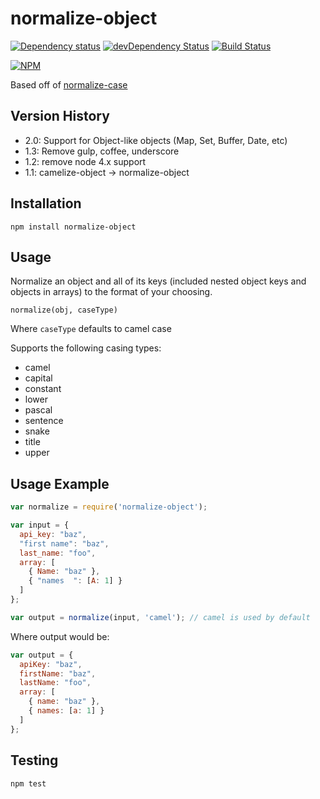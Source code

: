 # normalize-object

[![Dependency status](http://img.shields.io/david/duereg/normalize-object.svg?style=flat)](https://david-dm.org/duereg/normalize-object)
[![devDependency Status](http://img.shields.io/david/dev/duereg/normalize-object.svg?style=flat)](https://david-dm.org/duereg/normalize-object#info=devDependencies)
[![Build Status](http://img.shields.io/travis/duereg/normalize-object.svg?style=flat&branch=master)](https://travis-ci.org/duereg/normalize-object)

[![NPM](https://nodei.co/npm/normalize-object.svg?style=flat)](https://npmjs.org/package/normalize-object)

Based off of [normalize-case](https://github.com/yields/normalize-case)

## Version History
 * 2.0: Support for Object-like objects (Map, Set, Buffer, Date, etc)
 * 1.3: Remove gulp, coffee, underscore
 * 1.2: remove node 4.x support
 * 1.1: camelize-object -> normalize-object

## Installation

    npm install normalize-object

## Usage

  Normalize an object and all of its keys (included nested object keys and objects in arrays)
  to the format of your choosing.

  ` normalize(obj, caseType) `

  Where `caseType` defaults to camel case

  Supports the following casing types:
   * camel
   * capital
   * constant
   * lower
   * pascal
   * sentence
   * snake
   * title
   * upper

## Usage Example

```javascript
var normalize = require('normalize-object');

var input = {
  api_key: "baz",
  "first name": "baz",
  last_name: "foo",
  array: [
    { Name: "baz" },
    { "names  ": [A: 1] }
  ]
};

var output = normalize(input, 'camel'); // camel is used by default
```

Where output would be:

```javascript
var output = {
  apiKey: "baz",
  firstName: "baz",
  lastName: "foo",
  array: [
    { name: "baz" },
    { names: [a: 1] }
  ]
};
```

## Testing

    npm test
